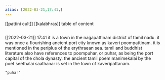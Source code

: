 ```yaml
---
alias: [2022-03-21,17:41,]
---
```

[[pattini cult]] [[kalabhras]]
table of content
```toc
```

[[2022-03-21]] 17:41
it is a town in the nagapattinam district of tamil nadu.
it was once a flourishing ancient port city known as kaveri poompattinam.
it is mentioned in the periplus of the erythraean sea.
tamil and buddhist literature also have references to poompuhar, or puhar, as being the port capital of the chola dynasty.
the ancient tamil poem manimekalai by the poet seethalai saathanar is set in the town of kaveripattanam.
```query
"puhar"
```